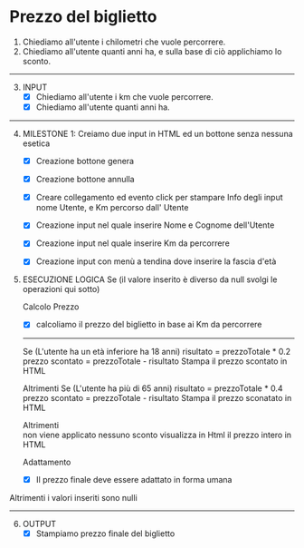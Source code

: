 # Prezzo del biglietto

1. Chiediamo all'utente i chilometri che vuole percorrere.
2. Chiediamo all'utente quanti anni ha, e sulla base di ciò applichiamo lo sconto.
---
3. INPUT 
   - [x] Chiediamo all'utente i km che vuole percorrere.
   - [x] Chiediamo all'utente quanti anni ha.
---

4. MILESTONE 1:
       Creiamo due input in HTML ed un bottone senza nessuna esetica
    - [x] Creazione bottone genera
    - [x] Creazione bottone annulla  
    - [x] Creare collegamento ed evento click per stampare Info degli input nome Utente,
          e Km percorso dall' Utente
    - [x] Creazione input nel quale inserire Nome e Cognome dell'Utente  
    - [x] Creazione input nel quale inserire Km da percorrere
    - [x] Creazione input con menù a tendina dove inserire 
         la fascia d'età
     
           
5. ESECUZIONE LOGICA
   Se (il valore inserito è diverso da null svolgi le operazioni qui sotto) 
   
    Calcolo Prezzo
   - [x] calcoliamo il prezzo del biglietto in base ai Km da percorrere
    ---
     Se (L'utente ha un età inferiore ha 18 anni)
            risultato = prezzoTotale * 0.2 
            prezzo scontato = prezzoTotale - risultato
            Stampa il prezzo scontato in HTML
     
     Altrimenti Se (L'utente ha più di 65 anni) 
            risultato = prezzoTotale * 0.4
            prezzo scontato = prezzoTotale - risultato
            Stampa il prezzo sconatato in HTML
            

     Altrimenti              
            non viene applicato nessuno sconto
            visualizza in Html il prezzo intero in HTML
    
    Adattamento
    - [x] Il prezzo finale deve essere adattato in forma umana

Altrimenti 
       i valori inseriti sono nulli
        
---

6. OUTPUT
    - [x] Stampiamo prezzo finale del biglietto